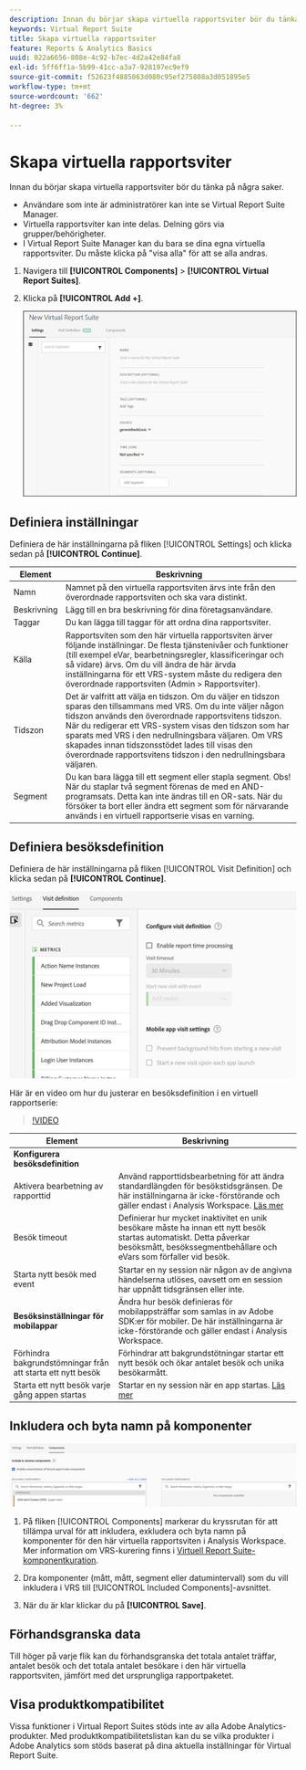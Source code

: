 ```yaml
---
description: Innan du börjar skapa virtuella rapportsviter bör du tänka på några saker.
keywords: Virtual Report Suite
title: Skapa virtuella rapportsviter
feature: Reports & Analytics Basics
uuid: 022a6656-808e-4c92-b7ec-4d2a42e84fa8
exl-id: 5ff6ff1a-5b99-41cc-a3a7-928197ec9ef9
source-git-commit: f52623f4885063d080c95ef275808a3d051895e5
workflow-type: tm+mt
source-wordcount: '662'
ht-degree: 3%

---
```


# Skapa virtuella rapportsviter

Innan du börjar skapa virtuella rapportsviter bör du tänka på några saker.

* Användare som inte är administratörer kan inte se Virtual Report Suite Manager.
* Virtuella rapportsviter kan inte delas. Delning görs via grupper/behörigheter.
* I Virtual Report Suite Manager kan du bara se dina egna virtuella rapportsviter. Du måste klicka på &quot;visa alla&quot; för att se alla andras.

1. Navigera till **[!UICONTROL Components]** > **[!UICONTROL Virtual Report Suites]**.
1. Klicka på **[!UICONTROL Add +]**.

   ![](assets/new_vrs.png)

## Definiera inställningar

Definiera de här inställningarna på fliken [!UICONTROL Settings] och klicka sedan på **[!UICONTROL Continue]**.

| Element | Beskrivning |
| --- |--- |
| Namn | Namnet på den virtuella rapportsviten ärvs inte från den överordnade rapportsviten och ska vara distinkt. |
| Beskrivning | Lägg till en bra beskrivning för dina företagsanvändare. |
| Taggar | Du kan lägga till taggar för att ordna dina rapportsviter. |
| Källa | Rapportsviten som den här virtuella rapportsviten ärver följande inställningar. De flesta tjänstenivåer och funktioner (till exempel eVar, bearbetningsregler, klassificeringar och så vidare) ärvs. Om du vill ändra de här ärvda inställningarna för ett VRS-system måste du redigera den överordnade rapportsviten (Admin > Rapportsviter). |
| Tidszon | Det är valfritt att välja en tidszon. Om du väljer en tidszon sparas den tillsammans med VRS. Om du inte väljer någon tidszon används den överordnade rapportsvitens tidszon.  När du redigerar ett VRS-system visas den tidszon som har sparats med VRS i den nedrullningsbara väljaren. Om VRS skapades innan tidszonsstödet lades till visas den överordnade rapportsvitens tidszon i den nedrullningsbara väljaren. |
| Segment | Du kan bara lägga till ett segment eller stapla segment.   Obs!  När du staplar två segment förenas de med en AND-programsats. Detta kan inte ändras till en OR-sats. När du försöker ta bort eller ändra ett segment som för närvarande används i en virtuell rapportserie visas en varning. |

## Definiera besöksdefinition

Definiera de här inställningarna på fliken [!UICONTROL Visit Definition] och klicka sedan på **[!UICONTROL Continue]**.

![](assets/visit-definition.png)

Här är en video om hur du justerar en besöksdefinition i en virtuell rapportserie:

>[!VIDEO](https://video.tv.adobe.com/v/23545/?quality=12)

| Element | Beskrivning |
| --- |--- |
| **Konfigurera besöksdefinition** |  |
| Aktivera bearbetning av rapporttid | Använd rapporttidsbearbetning för att ändra standardlängden för besökstidsgränsen. De här inställningarna är icke-förstörande och gäller endast i Analysis Workspace. [Läs mer](/help/components/vrs/vrs-report-time-processing.md) |
| Besök timeout | Definierar hur mycket inaktivitet en unik besökare måste ha innan ett nytt besök startas automatiskt. Detta påverkar besöksmått, besökssegmentbehållare och eVars som förfaller vid besök. |
| Starta nytt besök med event | Startar en ny session när någon av de angivna händelserna utlöses, oavsett om en session har uppnått tidsgränsen eller inte. |
| **Besöksinställningar för mobilappar** | Ändra hur besök definieras för mobilappsträffar som samlas in av Adobe SDK:er för mobiler. De här inställningarna är icke-förstörande och gäller endast i Analysis Workspace. |
| Förhindra bakgrundstömningar från att starta ett nytt besök | Förhindrar att bakgrundstötningar startar ett nytt besök och ökar antalet besök och unika besökarmått. |
| Starta ett nytt besök varje gång appen startas | Startar en ny session när en app startas. [Läs mer](/help/components/vrs/vrs-mobile-visit-processing.md) |

## Inkludera och byta namn på komponenter

![](assets/components.png)

1. På fliken [!UICONTROL Components] markerar du kryssrutan för att tillämpa urval för att inkludera, exkludera och byta namn på komponenter för den här virtuella rapportsviten i Analysis Workspace.
Mer information om VRS-kurering finns i [Virtuell Report Suite-komponentkuration](https://experienceleague.adobe.com/docs/analytics/components/virtual-report-suites/vrs-components.html?lang=en#virtual-report-suites).

1. Dra komponenter (mått, mått, segment eller datumintervall) som du vill inkludera i VRS till [!UICONTROL Included Components]-avsnittet.

1. När du är klar klickar du på **[!UICONTROL Save]**.

## Förhandsgranska data

Till höger på varje flik kan du förhandsgranska det totala antalet träffar, antalet besök och det totala antalet besökare i den här virtuella rapportsviten, jämfört med det ursprungliga rapportpaketet.

## Visa produktkompatibilitet

Vissa funktioner i Virtual Report Suites stöds inte av alla Adobe Analytics-produkter. Med produktkompatibilitetslistan kan du se vilka produkter i Adobe Analytics som stöds baserat på dina aktuella inställningar för Virtual Report Suite.
